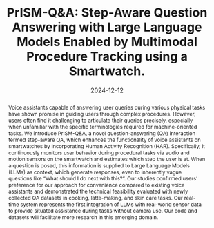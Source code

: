 ---
abstract: "Voice assistants capable of answering user queries during various physical tasks have shown promise in guiding users through complex procedures. However, users often find it challenging to articulate their queries precisely, especially when unfamiliar with the specific terminologies required for machine-oriented tasks. We introduce PrISM-Q&A, a novel question-answering (QA) interaction termed step-aware QA, which enhances the functionality of voice assistants on smartwatches by incorporating Human Activity Recognition (HAR). Specifically, it continuously monitors user behavior during procedural tasks via audio and motion sensors on the smartwatch and estimates which step the user is at. When a question is posed, this information is supplied to Large Language Models (LLMs) as context, which generate responses, even to inherently vague questions like “What should I do next with this?”. Our studies confirmed users’ preference for our approach for convenience compared to existing voice assistants and demonstrated the technical feasibility evaluated with newly collected QA datasets in cooking, latte-making, and skin care tasks. Our real-time system represents the first integration of LLMs with real-world sensor data to provide situated assistance during tasks without camera use. Our code and datasets will facilitate more research in this emerging domain. "
authors:
- arakawa
- Jill Lehman
- goel
bibtex: '@inproceedings{Arakawa2024,

  title={PrISM-Q&A: Step-Aware Question Answering with Large Language Models Enabled by Multimodal Procedure Tracking using a Smartwatch},

  author={Riku Arakawa, Jill Lehman, Mayank
  Goel},

  booktitle={Proceedings of the ACM on Interactive, Mobile, Wearable, and Ubiquitous
  Technologies (IMWUT)},

  year={2024}

  }'
blurb: Step-Aware Question Answering using LLMs Enabled by Multimodal Action and Procedure Tracking using a Smartwatch}
citation: 'Riku Arakawa, Jill Lehman, Mayank Goel.
  2024. PrISM-Q&A: Step-Aware Question Answering with Large Language Models Enabled by Multimodal Procedure Tracking using a Smartwatch. Proceedings of the ACM on Interactive, Mobile, Wearable, and Ubiquitous Technologies (IMWUT),'
conference: Proceedings of the ACM on Interactive, Mobile, Wearable, and Ubiquitous
  Technologies (IMWUT)
date: '2024-12-12'
image: /images/pubs/PrismQA.png
name: PrISM-Q&A
onhomepage: true
pdf: /pdfs/prism_qa.pdf
thumbnail: /images/pubs/PrismQA.png
title: 'PrISM-Q&A: Step-Aware Question Answering with Large Language Models Enabled by Multimodal Procedure Tracking using a Smartwatch.'
year: '2024'
category: activity,interaction
---